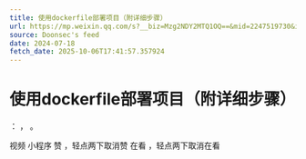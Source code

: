 ```yaml
---
title: 使用dockerfile部署项目（附详细步骤）
url: https://mp.weixin.qq.com/s?__biz=Mzg2NDY2MTQ1OQ==&mid=2247519730&idx=1&sn=df9e1e9be308c76b5f8dd6581a2b37ca
source: Doonsec's feed
date: 2024-07-18
fetch_date: 2025-10-06T17:41:57.357924
---
```


# 使用dockerfile部署项目（附详细步骤）

：
，
。

视频
小程序
赞
，轻点两下取消赞
在看
，轻点两下取消在看